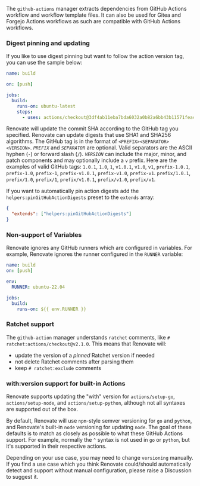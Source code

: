 The `github-actions` manager extracts dependencies from GitHub Actions workflow and workflow template files.
It can also be used for Gitea and Forgejo Actions workflows as such are compatible with GitHub Actions workflows.

### Digest pinning and updating

If you like to use digest pinning but want to follow the action version tag, you can use the sample below:

```yaml
name: build

on: [push]

jobs:
  build:
    runs-on: ubuntu-latest
    steps:
      - uses: actions/checkout@3df4ab11eba7bda6032a0b82a6bb43b11571feac # v4.0.0
```

Renovate will update the commit SHA according to the GitHub tag you specified.
Renovate can update digests that use SHA1 and SHA256 algorithms.
The GitHub tag is in the format of `<PREFIX><SEPARATOR><VERSION>`.
_`PREFIX`_ and _`SEPARATOR`_ are optional.
Valid separators are the ASCII hyphen (`-`) or forward slash (`/`).
_`VERSION`_ can include the major, minor, and patch components and may optionally include a `v` prefix.
Here are the examples of valid GitHub tags:
`1.0.1`, `1.0`, `1`,
`v1.0.1`, `v1.0`, `v1`,
`prefix-1.0.1`, `prefix-1.0`, `prefix-1`,
`prefix-v1.0.1`, `prefix-v1.0`, `prefix-v1`.
`prefix/1.0.1`, `prefix/1.0`, `prefix/1`,
`prefix/v1.0.1`, `prefix/v1.0`, `prefix/v1`.

If you want to automatically pin action digests add the `helpers:pinGitHubActionDigests` preset to the `extends` array:

```json
{
  "extends": ["helpers:pinGitHubActionDigests"]
}
```

### Non-support of Variables

Renovate ignores any GitHub runners which are configured in variables.
For example, Renovate ignores the runner configured in the `RUNNER` variable:

```yaml
name: build
on: [push]

env:
  RUNNER: ubuntu-22.04

jobs:
  build:
    runs-on: ${{ env.RUNNER }}
```

### Ratchet support

The `github-action` manager understands `ratchet` comments, like `# ratchet:actions/checkout@v2.1.0`.
This means that Renovate will:

- update the version of a _pinned_ Ratchet version if needed
- not delete Ratchet comments after parsing them
- keep `# ratchet:exclude` comments

### with:version support for built-in Actions

Renovate supports updating the "with" version for `actions/setup-go`, `actions/setup-node`, and `actions/setup-python`, although not all syntaxes are supported out of the box.

By default, Renovate will use `npm`-style semver versioning for `go` and `python`, and Renovate's built-in `node` versioning for updating `node`.
The goal of these defaults is to match as closely as possible to what these GitHub Actions support.
For example, normally the `^` syntax is not used in `go` or `python`, but it's supported in their respective actions.

Depending on your use case, you may need to change `versioning` manually.
If you find a use case which you think Renovate could/should automatically detect and support without manual configuration, please raise a Discussion to suggest it.

